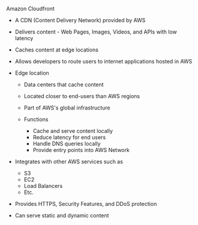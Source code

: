 Amazon Cloudfront

- A CDN (Content Delivery Network) provided by AWS
- Delivers content - Web Pages, Images, Videos, and APIs with low latency
- Caches content at edge locations
- Allows developers to route users to internet applications hosted in AWS
- Edge location
    
    - Data centers that cache content
    - Located closer to end-users than AWS regions
    - Part of AWS's global infrastructure
    - Functions
        
        - Cache and serve content locally
        - Reduce latency for end users
        - Handle DNS queries locally
        - Provide entry points into AWS Network
- Integrates with other AWS services such as
    
    - S3
    - EC2
    - Load Balancers
    - Etc.
- Provides HTTPS, Security Features, and DDoS protection
- Can serve static and dynamic content